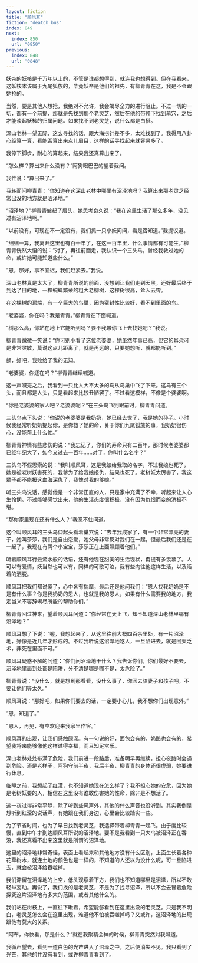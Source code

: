 ```yaml
---
layout: fiction
title: "顺风耳"
fiction: "deatch_bus"
index: 849
next:
  index: 850
  url: "0850"
previous:
  index: 848
  url: "0848"
---
```

妖帝的妖核是千万年以上的，不管是谁都想得到，就连我也想得到。但在我看来，这妖核本该属于九尾狐族的，毕竟妖帝是他们的祖先，有柳青青在这，我是不会跟她抢的。

当然，要是其他人想抢，我绝对不允许，我会竭尽全力的进行阻止。不过一切的一切，都有一个前提，那就是先找到那个老灵芝，然后在他的带领下找到墓穴，之后才能谈起妖核的归属问题。如果找不到老灵芝，说什么都是白搭。

深山老林一望无际，这么寻找的话，跟大海捞针差不多，太难找到了。我得用八卦心经算一算，看能否算出来点儿眉目，这样的话寻找起来就容易多了。

我停下脚步，耐心的算起来，结果我还真算出来了。

“怎么样？算出来什么没有？”阿狗眼巴巴的望着我问。

我忙说：“算出来了。”

我转而问柳青青：“你知道在这深山老林中哪里有沼泽地吗？我算出来那老灵芝经常出没的地方就是沼泽地。”

“沼泽地？”柳青青皱起了眉头，她思考良久说：“我在这里生活了那么多年，没见过有沼泽地啊。”

“以前没有，可现在不一定没有，我们抓一只小妖问问，看是否知道。”我提议道。

“细细一算，我离开这里也有百十年了，在这一百年里，什么事情都有可能生。”柳青青恍然大悟的说：“对了，再往前面走，我认识一个三头鸟，曾经我救过她的命，或许她可能知道些什么。”

“恩，那好，事不宜迟，我们赶紧去。”我说。

深山老林真是太大了，柳青青所说的前面，没想到让我们走到天黑，还好最后终于到达了目的地，一棵蜿蜒繁荣的粗大老柳树，这棵树很高，耸入云霄。

在这棵树的顶端，有一个巨大的鸟巢，因为密封性比较好，看不到里面的鸟。

“老婆婆，你在吗？我是青青。”柳青青在下面喊道。

“树那么高，你站在地上它能听到吗？要不我带你飞上去找她吧？”我说。

柳青青微微一笑说：“你可别小看了这位老婆婆，她虽然年事已高，但它的耳朵可是非常灵敏，莫说这点儿距离了，就是再远的，只要她想听，就都能听到。”

额，好吧，我败给了我的无知。

“老婆婆，你还在吗？”柳青青继续喊道。

这一声喊完之后，我看到一只比人大不太多的鸟从鸟巢中飞了下来。这鸟有三个头，而且都是人头，只是看起来比较丑陋罢了。不过看这模样，不像是个婆婆啊。

“你是老婆婆的家人吧？老婆婆呢？”在三头鸟飞到跟前时，柳青青问道。

三头鸟点下头说：“你说的老婆婆是我奶奶，她已经去世了，我是她的孙子。小时候我经常听奶奶提起你，是你救了她的命，关于你们九尾狐族的事，我奶奶很伤心，没能帮上什么忙。”

柳青青神情有些悲伤的说：“我忘记了，你们的寿命只有二百年，那时候老婆婆都已经年纪大了，如今又过去一百年……对了，你叫什么名字？”

三头鸟不假思索的说：“我叫顺风耳，这是我娘给我取的名字，不过我娘也死了，她是被老树妖害死的，我爹为了给我娘报仇，结果也死了。老树妖太厉害了，我这辈子都不能报这血海深仇了，我愧对我的爹娘。”

听三头鸟说话，感觉他是一个非常正直的人，只是家中充满了不幸，听起来让人心生怜悯。不过能够感觉出来，他的生活态度很积极，没有因为仇恨而变的消极不堪。

“那你家里现在还有什么人？”我忍不住问道。

这个叫顺风耳的三头鸟仰起头看着巢穴说：“去年我成家了，有一个非常漂亮的妻子，她叫莎莎，我们是自由恋爱，她父母非常反对我们在一起，但最后我们还是在一起了，我现在有两个小宝宝，莎莎正在上面照顾着他们。”

听着顺风耳行云流水般的话语，还有他现在甜美的生活现状，甭提有多羡慕了。人可以有爱情，妖当然也可以有，同样的可歌可泣，我有些向往他这样生活，以及活着的洒脱。

顺风耳把我们都说傻了，心中各有揣摩，最后还是他问我们：“恩人找我奶奶是不是有什么事？你是我奶奶的恩人，也就是我的恩人，如果有什么需要我的地方，我定当义不容辞竭尽所能的帮助你们。”

柳青青回过神来，望着顺风耳问道：“你经常在天上飞，知不知道深山老林里哪有沼泽地？”

顺风耳想了下说：“喔，我想起来了，从这里往前大概四百余里处，有一片沼泽地，好像是近几年才形成的。不过我听说这沼泽地吃人，一旦陷进去，就是回天乏术，非死在里面不可。”

顺风耳疑惑不解的问道：“你们问沼泽地干什么？我告诉你们，你们最好不要去，沼泽地里面到处都是陷阱，分不清楚哪是哪不是，太危险了。”

柳青青说：“没什么，就是想到那看看，没什么事了，你回去陪妻子和孩子吧，不要让他们等太久。”

顺风耳说：“那好吧，如果你们要去的话，一定要小心儿，我不想你们出现意外。”

“恩，知道了。”

“恩人，再见，有空欢迎来我家里作客。”

顺风耳的出现，让我们感触颇深。有一句说的好，面包会有的，奶酪也会有的，希望我将来能够像他这样过得幸福，而且知足常乐。

深山老林处处布满了危险，我们前进一段路后，准备明早再继续，担心夜路时会遇到危险。还是老样子，阿狗守前半夜，我后半夜，柳青青的身体还很虚弱，她要进行休息。

临睡之前，我想起了红滢，也不知道她现在怎么样了？我不担心她的安危，因为她是老树妖要的人，相信在这里没有谁敢伤害她的性命，除非是不想活了。

这一夜过得非常平静，除了听到些风声外，其他的什么声音也没听到。其实我倒是想听到红滢的说话声，有她跟在我们身边，心里会比较踏实一些。

为了节省时间，也为了早日找到老灵芝，我选择带着柳青青一起飞。由于度比较慢，直到中午才到达顺风耳所说的沼泽地。要不是我看到一只大鸟被沼泽正在吞没，我还真看不出来这里就是所谓的沼泽地。

这里的沼泽地非常奇怪，表面上看起来和其他地方没有什么区别，上面生长着各种花草树木，就连土地的颜色也是一样的，不知道的人还以为没什么呢，可一旦陷进去，就会被沼泽给吞噬掉。

我们滞留在沼泽地的上空，低头观察着下方，我们也不知道哪里是沼泽，所以不敢轻举妄动。再说了，我们找的是老灵芝，不是为了找寻沼泽，所以不会去冒着危险探究这片沼泽地有多大的范围，或者其他什么的。

我们站在树枝上，一直往下瞅着，希望能够看到在这里出没的老灵芝。只是我不明白，老灵芝怎么会在这里出现，难道他不怕被吞噬掉吗？又或许，这沼泽地的出现跟他有莫大的关系。

“阿布，你快看，那是什么？”就在我聚精会神的时候，柳青青突然对我喊道。

我循声望去，看到一道白色的光芒进入了沼泽之中，之后便消失不见。我只看到了光芒，其他的并没有看到，或许柳青青看到了。